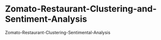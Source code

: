 # Zomato-Restaurant-Clustering-and-Sentiment-Analysis
Zomato-Restaurant-Clustering-Sentimental-Analysis
